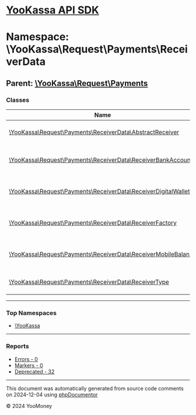 # [YooKassa API SDK](../home.md)

# Namespace: \YooKassa\Request\Payments\ReceiverData

## Parent: [\YooKassa\Request\Payments](../namespaces/yookassa-request-payments.md)

### Classes

| Name | Summary |
| ---- | ------- |
| [\YooKassa\Request\Payments\ReceiverData\AbstractReceiver](../classes/YooKassa-Request-Payments-ReceiverData-AbstractReceiver.md) | Класс, представляющий модель Receiver. |
| [\YooKassa\Request\Payments\ReceiverData\ReceiverBankAccount](../classes/YooKassa-Request-Payments-ReceiverData-ReceiverBankAccount.md) | Класс, представляющий модель ReceiverBankAccount. |
| [\YooKassa\Request\Payments\ReceiverData\ReceiverDigitalWallet](../classes/YooKassa-Request-Payments-ReceiverData-ReceiverDigitalWallet.md) | Класс, представляющий модель ReceiverDigitalWallet. |
| [\YooKassa\Request\Payments\ReceiverData\ReceiverFactory](../classes/YooKassa-Request-Payments-ReceiverData-ReceiverFactory.md) | Класс, представляющий модель ReceiverFactory. |
| [\YooKassa\Request\Payments\ReceiverData\ReceiverMobileBalance](../classes/YooKassa-Request-Payments-ReceiverData-ReceiverMobileBalance.md) | Класс, представляющий модель ReceiverMobileBalance. |
| [\YooKassa\Request\Payments\ReceiverData\ReceiverType](../classes/YooKassa-Request-Payments-ReceiverData-ReceiverType.md) | Класс, представляющий модель ReceiverType. |

---

### Top Namespaces

* [\YooKassa](../namespaces/yookassa.md)

---

### Reports
* [Errors - 0](../reports/errors.md)
* [Markers - 0](../reports/markers.md)
* [Deprecated - 32](../reports/deprecated.md)

---

This document was automatically generated from source code comments on 2024-12-04 using [phpDocumentor](http://www.phpdoc.org/)

&copy; 2024 YooMoney